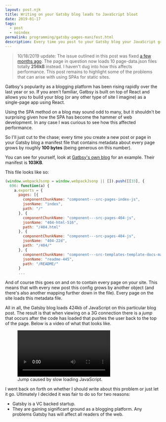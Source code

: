 ```yaml
---
layout: post.njk
title: Writing on your Gatsby blog leads to JavaScript bloat
date: 2019-01-17
tags:
  - post
  - noindex
permalink: programming/gatsby-pages-manifest.html
description: Every time you post to your Gatsby blog your JavaScript grows by 100 bytes.
---
```


> <time>10/18/2019</time> update: The issue outlined in this post was fixed [a few months ago](https://github.com/gatsbyjs/gatsby/issues/4746). The page in question now loads 10 page-data.json files totally __256kB__ instead. I haven't dug into how this affects performance. This post remains to highlight some of the problems that can arise with using SPAs for static sites.

Gatbsy's popularity as a blogging platform has been rising rapidly over the last year or so. If you aren't familiar, Gatbsy is built on top of React and allows you to build your blog (or any other type of site I imagine) as a single-page app using React.

Using the SPA method on a blog may sound odd to many, but it shouldn't be surprising given how the SPA has become the hammer of web development. In any case I was curious to see how this affected performance.

So I'll just cut to the chase; every time you create a new post or page in your Gatsby blog a manifest file that contains metadata about every page grows by roughly __100 bytes__ (being generous on this number).</p>

You can see for yourself, look at [Gatbsy's own blog](https://www.gatsbyjs.org/blog/2019-01-14-modern-publications-with-gatsby-ghost/) for an example. Their manifest is __103KB__.

This file looks like so:

```js
(window.webpackJsonp = window.webpackJsonp || []).push([[33], {
  696: function(a) {
    a.exports = {
      pages: [{
        componentChunkName: "component---src-pages-index-js",
        jsonName: "index",
        path: "/"
      }, {
        componentChunkName: "component---src-pages-404-js",
        jsonName: "404-html-516",
        path: "/404.html"
      }, {
        componentChunkName: "component---src-pages-404-js",
        jsonName: "404-22d",
        path: "/404/"
      }, {
        componentChunkName: "component---src-templates-template-docs-markdown-js",
        jsonName: "readme-445",
        path: "/README/"
      }
      ...
```

And of course this goes on and on to contain every page on your site. This means that with every new post this config grows by another object (and there's also another mapping further down in the file). Every page on the site loads this metadata file.

All in all, the Gatsby blog loads 424kb of JavaScript on this particular blog post. The result is that when viewing on a 3G connection there is a *jump* that occurs after the code has loaded that pushes the user back to the top of the page. Below is a video of what that looks like.

<figure>
  <video controls autoplay>
    <source type="video/webm" src="../images/gatsby-manifest/jump.webm">  
    <source type="video/mp4" src="../images/gatsby-manifest/jump.mp4">
  </video>
  <figcaption>Jump caused by slow loading JavaScript.</figcaption>
</figure>

I went back on forth on whether I should write about this problem or just let it go. Ultimately I decided it was fair to do so for two reasons:

* Gatsby is a VC backed startup.
* They are gaining significant ground as a blogging platform. Any problems Gatsby has will affect all readers of the web.